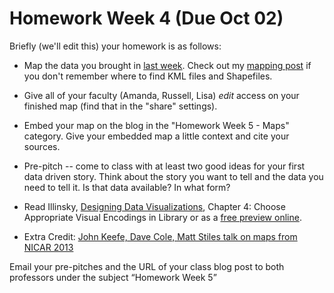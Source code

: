 # Homework Week 4 (Due Oct 02)
<!-- Map --> 

Briefly (we'll edit this) your homework is as follows:

+ Map the data you brought in <a title="Homework Week 4 (Due Feb 28, noon)" href="http://datadrivenjournalism.2013.journalism.cuny.edu/2013/02/22/homework-week-4-due-feb-28-noon/">last week</a>. Check out my <a title="Mapping" href="http://datadrivenjournalism.2013.journalism.cuny.edu/2013/03/03/mapping/">mapping post</a> if you don't remember where to find KML files and Shapefiles.

+ Give all of your faculty (Amanda, Russell, Lisa) <em>edit</em> access on your finished map (find that in the "share" settings).

+ Embed your map on the blog in the "Homework Week 5 - Maps" category. Give your embedded map a little context and cite your sources.

+ Pre-pitch -- come to class with at least two good ideas for your first data driven story. Think about the story you want to tell and the data you need to tell it. Is that data available? In what form?

+ Read Illinsky, <a href="http://www.worldcat.org/oclc/747533358">Designing Data Visualizations</a>, Chapter 4: Choose Appropriate Visual Encodings in Library or as a <a href="http://proquest.safaribooksonline.com/9781449314774/id2940472" target="_blank">free preview online</a>.

+ Extra Credit: <a href="http://bit.ly/nicarmaps">John Keefe, Dave Cole, Matt Stiles talk on maps from NICAR 2013</a>

Email your pre-pitches and the URL of your class blog post to both professors under the subject “Homework Week 5”
